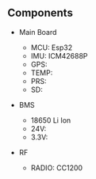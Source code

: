## Components

* Main Board
  * MCU: Esp32
  * IMU: ICM42688P
  * GPS:
  * TEMP: 
  * PRS: 
  * SD: 
  
* BMS
  * 18650 Li Ion
  * 24V: 
  * 3.3V: 

* RF 
  * RADIO: CC1200
